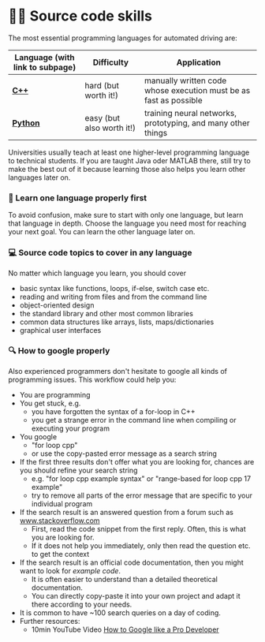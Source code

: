 # 👩‍💻 Source code skills

The most essential programming languages for automated driving are:

| Language (with link to subpage)  | Difficulty | Application |
| ------------- | ------------- | ------- |
| [**C++**](C++.md)     | hard (but worth it!)  | manually written code whose execution must be as fast as possible |
| [**Python**](Python.md)  | easy (but also worth it!) | training neural networks, prototyping, and many other things |

Universities usually teach at least one higher-level programming language to technical students. 
If you are taught Java oder MATLAB there, still try to make the best out of it because learning those also helps you learn other languages later on.


### 🎯 Learn one language properly first

To avoid confusion, make sure to start with only one language, but learn that language in depth. Choose the language you need most for reaching your next goal.
You can learn the other language later on.

### 💻 Source code topics to cover in any language

No matter which language you learn, you should cover
- basic syntax like functions, loops, if-else, switch case etc.
- reading and writing from files and from the command line
- object-oriented design
- the standard library and other most common libraries
- common data structures like arrays, lists, maps/dictionaries
- graphical user interfaces


### 🔍 How to google properly

Also experienced programmers don't hesitate to google all kinds of programming issues.
This workflow could help you:

- You are programming
- You get stuck, e.g.
  - you have forgotten the syntax of a for-loop in C++
  - you get a strange error in the command line when compiling or executing your program
- You google 
  - "for loop cpp"
  - or use the copy-pasted error message as a search string
- If the first three results don't offer what you are looking for, chances are you should refine your search string
  - e.g. "for loop cpp example syntax" or "range-based for loop cpp 17 example" 
  - try to remove all parts of the error message that are specific to your individual program
- If the search result is an answered question from a forum such as www.stackoverflow.com
  - First, read the code snippet from the first reply. Often, this is what you are looking for.
  - If it does not help you immediately, only then read the question etc. to get the context
- If the search result is an official code documentation, then you might want to look for *example code*. 
  - It is often easier to understand than a detailed theoretical documentation. 
  - You can directly copy-paste it into your own project and adapt it there according to your needs.
- It is common to have ~100 search queries on a day of coding.
- Further resources: 
  - 10min YouTube Video [How to Google like a Pro Developer](https://www.youtube.com/watch?v=DQHyoHgRkkw)



